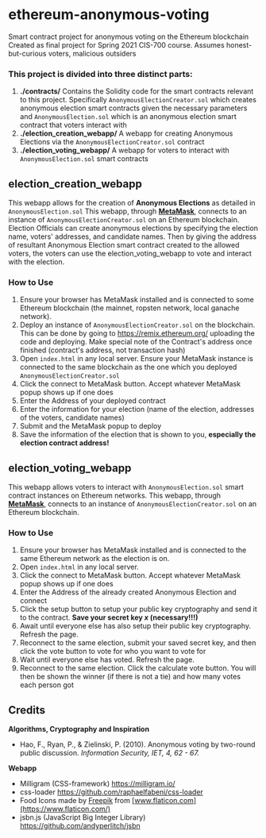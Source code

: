 
# ethereum-anonymous-voting

Smart contract project for anonymous voting on the Ethereum blockchain
Created as final project for Spring 2021 CIS-700 course.
Assumes honest-but-curious voters, malicious outsiders

### This project is divided into three distinct parts:
 1. **./contracts/**
		 Contains the Solidity code for the smart contracts relevant to this project. Specifically `AnonymousElectionCreator.sol` which creates anonymous election smart contracts given the necessary parameters and `AnonymousElection.sol` which is an anonymous election smart contract that voters interact with
 3. **./election_creation_webapp/**
		 A webapp for creating Anonymous Elections via the `AnonymousElectionCreator.sol` contract
 4. **./election_voting_webapp/**
		A webapp for voters to interact with `AnonymousElection.sol` smart contracts
  

## election_creation_webapp
This webapp allows for the creation of **Anonymous Elections** as detailed in `AnonymousElection.sol`
This webapp, through **[MetaMask](https://metamask.io/)**, connects to an instance of `AnonymousElectionCreator.sol` on an Ethereum blockchain.
Election Officials can create anonymous elections by specifying the election name, voters' addresses, and candidate names. Then by giving the address of resultant Anonymous Election smart contract created to the allowed voters, the voters can use the election_voting_webapp to vote and interact with the election.

### How to Use
 1. Ensure your browser has MetaMask installed and is connected to some Ethereum blockchain (the mainnet, ropsten network, local ganache network). 
 2. Deploy an instance of `AnonymousElectionCreator.sol` on the blockchain. This can be done by going to https://remix.ethereum.org/ uploading the code and deploying. Make special note of the Contract's address once finished (contract's address, not transaction hash)
 3. Open `index.html` in any local server. Ensure your MetaMask instance is connected to the same blockchain as the one which you deployed `AnonymousElectionCreator.sol`
 4. Click the connect to MetaMask button. Accept whatever MetaMask popup shows up if one does
 5. Enter the Address of your deployed contract
 6. Enter the information for your election (name of the election, addresses of the voters, candidate names)
 7. Submit and the MetaMask popup to deploy
 8. Save the information of the election that is shown to you, **especially the election contract address!**
  
  

## election_voting_webapp
This webapp allows voters to interact with `AnonymousElection.sol` smart contract instances on Ethereum networks. 
This webapp, through **[MetaMask](https://metamask.io/)**, connects to an instance of `AnonymousElectionCreator.sol` on an Ethereum blockchain.

### How to Use
 1. Ensure your browser has MetaMask installed and is connected to the same Ethereum network as the election is on. 
 2. Open `index.html` in any local server.
 3. Click the connect to MetaMask button. Accept whatever MetaMask popup shows up if one does
 4. Enter the Address of the already created Anonymous Election and connect
 5. Click the setup button to setup your public key cryptography and send it to the contract. **Save your secret key *x* (necessary!!!)**
 6. Await until everyone else has also setup their public key cryptography. Refresh the page.
 7. Reconnect to the same election, submit your saved secret key, and then click the vote button to vote for who you want to vote for
 8. Wait until everyone else has voted. Refresh the page.
 9. Reconnect to the same election. Click the calculate vote button. You will then be shown the winner (if there is not a tie) and how many votes each person got


## Credits
**Algorithms, Cryptography and Inspiration**

 - Hao, F., Ryan, P., & Zielinski, P. (2010). Anonymous voting by two-round public discussion. *Information Security, IET, 4, 62 - 67.*

**Webapp**
- Milligram (CSS-framework) https://milligram.io/
- css-loader https://github.com/raphaelfabeni/css-loader
- Food Icons made by [Freepik](https://www.flaticon.com) from [www.flaticon.com](https://www.flaticon.com/)
- jsbn.js (JavaScript Big Integer Library) https://github.com/andyperlitch/jsbn